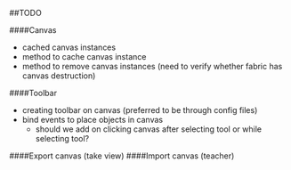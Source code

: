 ##TODO

####Canvas
* cached canvas instances
* method to cache canvas instance
* method to remove canvas instances (need to verify whether fabric has canvas destruction)

####Toolbar
* creating toolbar on canvas (preferred to be through config files)
* bind events to place objects in canvas
    * should we add on clicking canvas after selecting tool or while selecting tool? 
    
####Export canvas (take view)
####Import canvas (teacher)